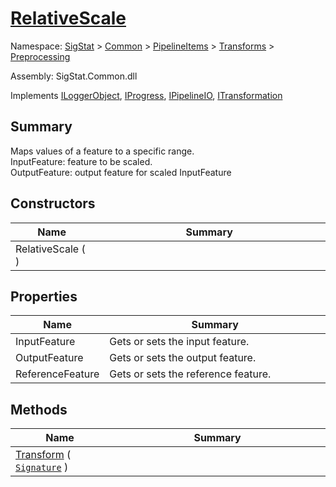# [RelativeScale](./RelativeScale.md)

Namespace: [SigStat]() > [Common](./../../../README.md) > [PipelineItems]() > [Transforms]() > [Preprocessing](./README.md)

Assembly: SigStat.Common.dll

Implements [ILoggerObject](./../../../ILoggerObject.md), [IProgress](./../../../Helpers/IProgress.md), [IPipelineIO](./../../../Pipeline/IPipelineIO.md), [ITransformation](./../../../ITransformation.md)

## Summary
Maps values of a feature to a specific range.  <br>InputFeature: feature to be scaled. <br>OutputFeature: output feature for scaled InputFeature

## Constructors

| Name | Summary<div><a href="#"><img width=466></a></div> | 
| --- | --- | 
| RelativeScale (  ) |  | 


## Properties

| Name | Summary<div><a href="#"><img width=466></a></div> | 
| --- | --- | 
| InputFeature | Gets or sets the input feature. | 
| OutputFeature | Gets or sets the output feature. | 
| ReferenceFeature | Gets or sets the reference feature. | 


## Methods

| Name | Summary<div><a href="#"><img width=466></a></div> | 
| --- | --- | 
| [Transform](./Methods/RelativeScale--Transform.md) ( [`Signature`](./../../../Signature.md) ) |  | 


